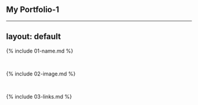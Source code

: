 ## My Portfolio-1

---
layout: default
---

{% include 01-name.md %}

<br>

{% include 02-image.md %}

<br>

{% include 03-links.md %}

